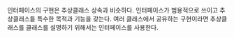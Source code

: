인터페이스의 구현은 추상클래스 상속과 비슷하다.
인터페이스가 범용적으로 쓰이고 추상클래스틑 특수한 목적과 기능을 갖는다.
여러 클래스에서 공유하는 구현이라면 추상클래스를
클래스를 설명하기 위해서는 인터페이스를 사용한다.
